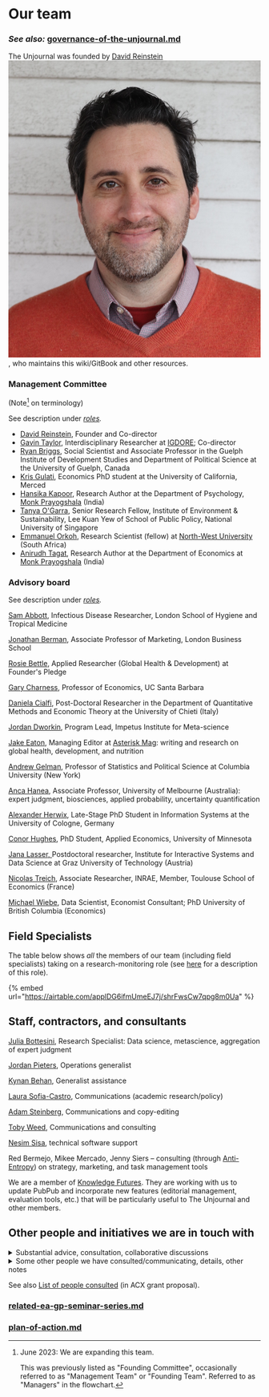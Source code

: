 # Our team

### _See also:_ [governance-of-the-unjournal.md](../../management-tech-details-discussion/governance-of-the-unjournal.md "mention")

The Unjournal was founded by [David Reinstein](https://davidreinstein.org) <img src="../../.gitbook/assets/image (1).png" alt="" data-size="line">, who maintains this wiki/GitBook and other resources.

### Management Committee

(Note[^1] on terminology)

See description under [_roles_](../call-for-participants-research/#roles)_._

* [David Reinstein](https://www.davidreinstein.org), Founder and Co-director
* [Gavin Taylor](https://onscienceandacademia.org/t/gavin-taylor/356), Interdisciplinary Researcher at [IGDORE](https://igdore.org/); Co-director
* [Ryan Briggs](https://www.ryancbriggs.net/), Social Scientist and Associate Professor in the Guelph Institute of Development Studies and Department of Political Science at the University of Guelph, Canada
* [Kris Gulati](https://sites.google.com/view/kris-gulati/home), Economics PhD student at the University of California, Merced
* [Hansika Kapoor](https://www.hansikakapoor.in), Research Author at the Department of Psychology, [Monk Prayogshala](https://www.monkprayogshala.in/) (India)
* [Tanya O'Garra](https://sites.google.com/view/tanyaogarra/home), Senior Research Fellow, Institute of Environment & Sustainability, Lee Kuan Yew of School of Public Policy, National University of Singapore
* [Emmanuel Orkoh](https://scholar.google.com/citations?user=hMW0bj4AAAAJ\&hl=en), Research Scientist (fellow) at [North-West University](https://www.nwu.ac.za/) (South Africa)
* [Anirudh Tagat](https://www.anirudhtagat.com/), Research Author at the Department of Economics at [Monk Prayogshala](http://www.google.com/url?q=http%3A%2F%2Fwww.monkprayogshala.in\&sa=D\&sntz=1\&usg=AOvVaw0Q2v2r2Rf\_7hISS6yEnqOt) (India)

### Advisory board

See description under [_roles_](https://effective-giving-marketing.gitbook.io/unjournal-x-ea-and-global-priorities-research/readme/call-for-participants-research#roles)_._

[Sam Abbott](https://samabbott.co.uk), Infectious Disease Researcher, London School of Hygiene and Tropical Medicine

[Jonathan Berman](https://www.london.edu/faculty-and-research/faculty-profiles/b/berman-j-z-1), Associate Professor of Marketing, London Business School

[Rosie Bettle](https://www.linkedin.com/in/rosie-bettle-84a1051b0/?originalSubdomain=uk), Applied Researcher (Global Health & Development) at Founder's Pledge

[Gary Charness](https://www.wikiwand.com/en/Gary\_Charness), Professor of Economics, UC Santa Barbara

[Daniela Cialfi](https://www.researchgate.net/profile/Daniela-Cialfi), Post-Doctoral Researcher in the Department of Quantitative Methods and Economic Theory at the University of Chieti (Italy)

[Jordan Dworkin](https://fas.org/expert/jordan-dworkin/), Program Lead, Impetus Institute for Meta-science

[Jake Eaton](https://www.linkedin.com/in/jake-eaton-phd-bb204634/), Managing Editor at [Asterisk Mag](https://asteriskmag.com/): writing and research on global health, development, and nutrition

[Andrew Gelman](http://www.stat.columbia.edu/\~gelman/), Professor of Statistics and Political Science at Columbia University (New York)

[Anca Hanea](https://findanexpert.unimelb.edu.au/profile/697859-anca-hanea), Associate Professor, University of Melbourne (Australia): expert judgment, biosciences, applied probability, uncertainty quantification

[Alexander Herwix](https://www.researchgate.net/profile/Alexander-Herwix), Late-Stage PhD Student in Information Systems at the University of Cologne, Germany

[Conor Hughes](https://pop.umn.edu/people/conor-hughes), PhD Student, Applied Economics, University of Minnesota

[Jana Lasser, ](https://www.janalasser.at/)Postdoctoral researcher, Institute for Interactive Systems and Data Science at Graz University of Technology (Austria)

[Nicolas Treich](https://www.nicolastreich.com/), Associate Researcher, INRAE, Member, Toulouse School of Economics (France)

[Michael Wiebe](https://michaelwiebe.com/), Data Scientist, Economist Consultant; PhD University of British Columbia (Economics)

## Field Specialists

The table below shows _all_ the members of our team (including field specialists) taking on a research-monitoring role (see [here](../organizational-roles-and-responsibilities.md#field-specialists-fs) for a description of this role).

{% embed url="https://airtable.com/applDG6ifmUmeEJ7j/shrFwsCw7qpg8m0Ua" %}

## Staff, contractors, and consultants

[Julia Bottesini](http://127.0.0.1:5000/s/scEoiIiYYQByE1FaibWQ/tools-and-examples/cole\_haus-modeling), Research Specialist: Data science, metascience, aggregation of expert judgment

[Jordan Pieters](https://www.linkedin.com/search/results/all/?fetchDeterministicClustersOnly=true\&heroEntityKey=urn%3Ali%3Afsd\_profile%3AACoAAC8F6\_QBDzDncXc8sedfDTnbux1rlhcRsU8\&keywords=jordan%20pieters\&origin=RICH\_QUERY\_SUGGESTION\&position=0\&searchId=54d727f6-c121-4404-aa85-30bc2b974c74\&sid=qFJ\&spellCorrectionEnabled=false), Operations generalist

[Kynan Behan](https://www.linkedin.com/in/kynan-behan-b36b8a217/), Generalist assistance

[Laura Sofia-Castro](https://www.linkedin.com/in/laurasofia/), Communications (academic research/policy)

[Adam Steinberg](https://www.linkedin.com/in/adam-steinberg1/), Communications and copy-editing&#x20;

[Toby Weed](https://tobyweed.github.io/), Communications and consulting&#x20;

[Nesim Sisa](https://www.linkedin.com/search/results/all/?fetchDeterministicClustersOnly=true\&heroEntityKey=urn%3Ali%3Afsd\_profile%3AACoAAAjbFsAB2AXvvtZTLLNn6rNFbxXbpo-AwTs\&keywords=nesim%20sisa\&origin=RICH\_QUERY\_SUGGESTION\&position=0\&searchId=9be224ea-9806-4316-9c3b-bdc511974fd2\&sid=v-d\&spellCorrectionEnabled=false), technical software support

Red Bermejo, Mikee Mercado, Jenny Siers – consulting (through [Anti-Entropy](https://www.antientropy.org/)) on strategy, marketing, and task management tools

We are a member of [Knowledge Futures](https://www.knowledgefutures.org/). They are working with us to update PubPub and incorporate new features (editorial management, evaluation tools, etc.) that will be particularly useful to The Unjournal and other members.



## Other people and initiatives we are in touch with

<details>

<summary>Substantial advice, consultation, collaborative discussions</summary>

* Abel Brodeur, Founder/chair of the [Institute for Replication](https://i4replication.org/)

<!---->

* The [repliCATS project](https://replicats.research.unimelb.edu.au/)

<!---->

* [Eva Vivalt](http://evavivalt.com), Assistant Professor in the Department of Economics at the University of Toronto

<!---->

* Other academic and policy economists, such as [Julian Jamison](http://business-school.exeter.ac.uk/about/people/profile/index.php?web\_id=Julian\_Jamison), [Todd Kaplan](http://business-school.exeter.ac.uk/about/people/profile/index.php?web\_id=Todd\_Kaplan), [Kate Rockett](https://www.essex.ac.uk/people/rocke62806/katharine-rockett), [David Rhys-Bernard](https://davidrhysbernard.com), [David Roodman](https://davidroodman.com/about/), and [Anna Dreber Almenberg](https://sites.google.com/site/annadreber/)

<!---->

* Cooper Smout, head of [https://freeourknowledge.org/](https://freeourknowledge.org/)

<!---->

* [Brian Nosek](https://www.projectimplicit.net/nosek/), Center for Open Science

<!---->

* [Ted Miguel](http://emiguel.econ.berkeley.edu/), Faculty Director, Berkeley Initiative for Transparency in the Social Sciences (BITSS)

<!---->

* Daniel Saderi, [PreReview](https://prereview.org/)

<!---->

* [Yonatan Cale](https://il.linkedin.com/in/yonatancale), who helped me put this proposal together through asking a range of challenging questions and offering his feedback
* [Daniel Lakens](https://sites.google.com/site/lakens2/), Experimental Psychologist at the Human-Technology Interaction group at Eindhoven University of Technology (Netherlands), has also completed research with the Open Science Collaboration and the Peer Reviewers’ Openness Initiative

</details>

<details>

<summary>Some other people we have consulted/communicating, details, other notes</summary>

* Cooper Smout, FoK collaboration possibilities: through their pledges, and through an open access journal Cooper is putting together, which the Unjournal could feed into, for researchers needing a ‘journal with an impact factor’
* Participants in the GPI seminar luncheon

<!---->

* Paolo Crosetto (Experimental Economics, French National Research Institute for Agriculture, Food and Environment) [https://paolocrosetto.wordpress.com/](https://paolocrosetto.wordpress.com/)

<!---->

* Cecilia Tilli, Foundation to Prevent Antibiotics Resistance and EA research advocate

<!---->

* Sergey Frolov (Physicist), Prof. J.-S. Caux, Physicist and head of [https://scipost.org/](https://scipost.org/)

<!---->

* Peter Slattery, Behaviourworks Australia

<!---->

* Alex Barnes, Business Systems Analyst, [https://eahub.org/profile/alex-barnes/](https://eahub.org/profile/alex-barnes/)

<!---->

* Paola Masuzzo of IGDORE (biologist and advocate of open science)

<!---->

* William Sleegers (Psychologist and Data Scientist, Rethink Priorities)

<!---->

* Nathan Young [https://eahub.org/profile/nathan-young/](https://eahub.org/profile/nathan-young/); considering connecting The Unjournal to Metaculus predictions

<!---->

* Edo Arad [https://eahub.org/profile/edo-arad/](https://eahub.org/profile/edo-arad/) (mathematician and EA research advocate)

<!---->

* Hamish Huggard (Data science, ‘literature maps’)

</details>

See also [List of people consulted](../../readme/discussion-team/broken-reference/) (in ACX grant proposal).

### [related-ea-gp-seminar-series.md](../../parallel-partner-initiatives-and-resources/related-ea-gp-seminar-series.md "mention")

### [plan-of-action.md](../plan-of-action.md "mention")

[^1]: June 2023: We are expanding this team.&#x20;

    This was previously listed as "Founding Committee", occasionally referred to as "Management Team" or "Founding Team". Referred to as "Managers" in the flowchart.

